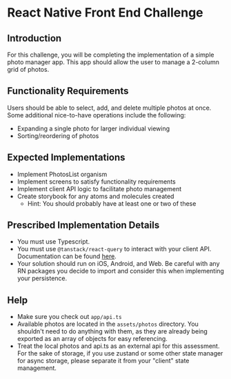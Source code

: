 # React Native Front End Challenge

## Introduction

For this challenge, you will be completing the implementation of a simple photo manager app. This app should allow the user to manage a 2-column grid of photos.

## Functionality Requirements

Users should be able to select, add, and delete multiple photos at once. Some additional nice-to-have operations include the following:

- Expanding a single photo for larger individual viewing
- Sorting/reordering of photos

## Expected Implementations

- Implement PhotosList organism
- Implement screens to satisfy functionality requirements
- Implement client API logic to facilitate photo management
- Create storybook for any atoms and molecules created
  - Hint: You should probably have at least one or two of these

## Prescribed Implementation Details

- You must use Typescript.
- You must use `@tanstack/react-query` to interact with your client API. Documentation can be found [here](https://tanstack.com/query/latest/docs/react/installation).
- Your solution should run on iOS, Android, and Web. Be careful with any RN packages you decide to import and consider this when implementing your persistence.

## Help

- Make sure you check out `app/api.ts`
- Available photos are located in the `assets/photos` directory. You shouldn't need to do anything with them, as they are already being exported as an array of objects for easy referencing.
- Treat the local photos and api.ts as an external api for this assessment. For the sake of storage, if you use zustand or some other state manager for async storage, please separate it from your "client" state management.
